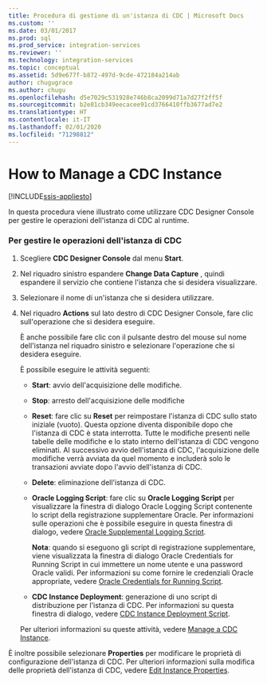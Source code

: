 ```yaml
---
title: Procedura di gestione di un'istanza di CDC | Microsoft Docs
ms.custom: ''
ms.date: 03/01/2017
ms.prod: sql
ms.prod_service: integration-services
ms.reviewer: ''
ms.technology: integration-services
ms.topic: conceptual
ms.assetid: 5d9e677f-b872-497d-9cde-472184a214ab
author: chugugrace
ms.author: chugu
ms.openlocfilehash: d5e7029c531928e746b8ca2099d71a7d27f2ff5f
ms.sourcegitcommit: b2e81cb349eecacee91cd3766410ffb3677ad7e2
ms.translationtype: HT
ms.contentlocale: it-IT
ms.lasthandoff: 02/01/2020
ms.locfileid: "71298812"
---
```

# <a name="how-to-manage-a-cdc-instance"></a>How to Manage a CDC Instance

[!INCLUDE[ssis-appliesto](../../includes/ssis-appliesto-ssvrpluslinux-asdb-asdw-xxx.md)]


  In questa procedura viene illustrato come utilizzare CDC Designer Console per gestire le operazioni dell'istanza di CDC al runtime.  
  
### <a name="to-manage-cdc-instance-operations"></a>Per gestire le operazioni dell'istanza di CDC  
  
1.  Scegliere **CDC Designer Console** dal menu **Start**.  
  
2.  Nel riquadro sinistro espandere **Change Data Capture** , quindi espandere il servizio che contiene l'istanza che si desidera visualizzare.  
  
3.  Selezionare il nome di un'istanza che si desidera utilizzare.  
  
4.  Nel riquadro **Actions** sul lato destro di CDC Designer Console, fare clic sull'operazione che si desidera eseguire.  
  
     È anche possibile fare clic con il pulsante destro del mouse sul nome dell'istanza nel riquadro sinistro e selezionare l'operazione che si desidera eseguire.  
  
     È possibile eseguire le attività seguenti:  
  
    -   **Start**: avvio dell'acquisizione delle modifiche.  
  
    -   **Stop**: arresto dell'acquisizione delle modifiche  
  
    -   **Reset**: fare clic su **Reset** per reimpostare l'istanza di CDC sullo stato iniziale (vuoto). Questa opzione diventa disponibile dopo che l'istanza di CDC è stata interrotta. Tutte le modifiche presenti nelle tabelle delle modifiche e lo stato interno dell'istanza di CDC vengono eliminati. Al successivo avvio dell'istanza di CDC, l'acquisizione delle modifiche verrà avviata da quel momento e includerà solo le transazioni avviate dopo l'avvio dell'istanza di CDC.  
  
    -   **Delete**: eliminazione dell'istanza di CDC.  
  
    -   **Oracle Logging Script**: fare clic su **Oracle Logging Script** per visualizzare la finestra di dialogo Oracle Logging Script contenente lo script della registrazione supplementare Oracle. Per informazioni sulle operazioni che è possibile eseguire in questa finestra di dialogo, vedere [Oracle Supplemental Logging Script](../../integration-services/change-data-capture/oracle-supplemental-logging-script.md).  
  
         **Nota**: quando si eseguono gli script di registrazione supplementare, viene visualizzata la finestra di dialogo Oracle Credentials for Running Script in cui immettere un nome utente e una password Oracle validi. Per informazioni su come fornire le credenziali Oracle appropriate, vedere [Oracle Credentials for Running Script](../../integration-services/change-data-capture/oracle-credentials-for-running-script.md).  
  
    -   **CDC Instance Deployment**: generazione di uno script di distribuzione per l'istanza di CDC. Per informazioni su questa finestra di dialogo, vedere [CDC Instance Deployment Script](../../integration-services/change-data-capture/cdc-instance-deployment-script.md).  
  
     Per ulteriori informazioni su queste attività, vedere [Manage a CDC Instance](../../integration-services/change-data-capture/manage-a-cdc-instance.md).  
  
 È inoltre possibile selezionare **Properties** per modificare le proprietà di configurazione dell'istanza di CDC. Per ulteriori informazioni sulla modifica delle proprietà dell'istanza di CDC, vedere [Edit Instance Properties](../../integration-services/change-data-capture/edit-instance-properties.md).  
  
  
